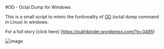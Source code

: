 #OD - Octal Dump for Windows

This is a small script to mimic the funtionality of [OD](www.thegeekstuff.com/2012/08/od-command/)  (octal dump command in Linux) in windows.

For a full story [click here] (https://sukhbinder.wordpress.com/?p=3495)


![image](https://sukhbinder.files.wordpress.com/2016/10/101116_1754_odcommandin4.png) 



























































 
